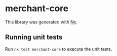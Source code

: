 # merchant-core

This library was generated with [Nx](https://nx.dev).

## Running unit tests

Run `nx test merchant-core` to execute the unit tests.
